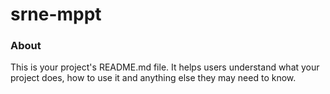 srne-mppt
=========

### About

This is your project's README.md file. It helps users understand what your
project does, how to use it and anything else they may need to know.